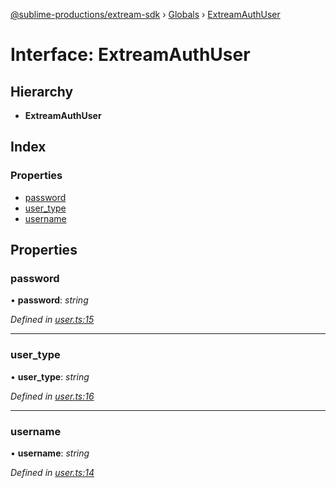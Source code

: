 [@sublime-productions/extream-sdk](../README.md) › [Globals](../globals.md) › [ExtreamAuthUser](extreamauthuser.md)

# Interface: ExtreamAuthUser

## Hierarchy

* **ExtreamAuthUser**

## Index

### Properties

* [password](extreamauthuser.md#password)
* [user_type](extreamauthuser.md#user_type)
* [username](extreamauthuser.md#username)

## Properties

###  password

• **password**: *string*

*Defined in [user.ts:15](https://github.com/Extream-SaaS/ex-sdk/blob/1dafdd0/src/user.ts#L15)*

___

###  user_type

• **user_type**: *string*

*Defined in [user.ts:16](https://github.com/Extream-SaaS/ex-sdk/blob/1dafdd0/src/user.ts#L16)*

___

###  username

• **username**: *string*

*Defined in [user.ts:14](https://github.com/Extream-SaaS/ex-sdk/blob/1dafdd0/src/user.ts#L14)*
